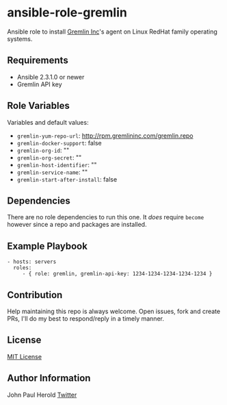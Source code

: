 ansible-role-gremlin
=========

Ansible role to install [Gremlin Inc](https://gremlininc.com/)'s agent on Linux RedHat family operating systems.

Requirements
------------

- Ansible 2.3.1.0 or newer
- Gremlin API key

Role Variables
--------------

Variables and default values:

- `gremlin-yum-repo-url`: http://rpm.gremlininc.com/gremlin.repo
- `gremlin-docker-support`: false
- `gremlin-org-id`: ""
- `gremlin-org-secret`: ""
- `gremlin-host-identifier`: ""
- `gremlin-service-name`: ""
- `gremlin-start-after-install`: false

Dependencies
------------

There are no role dependencies to run this one. It _does_ require `become` however since a repo and packages are installed.

Example Playbook
----------------

    - hosts: servers
      roles:
         - { role: gremlin, gremlin-api-key: 1234-1234-1234-1234-1234 }

Contribution
------------

Help maintaining this repo is always welcome. Open issues, fork and create PRs, I'll do my best to respond/reply in a timely manner.

License
-------

[MIT License](https://choosealicense.com/licenses/mit/)

Author Information
------------------

John Paul Herold
[Twitter](https://twitter.com/dailyherold)
